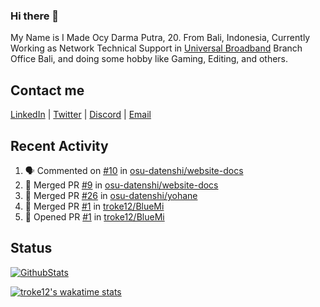 ### Hi there 👋

My Name is I Made Ocy Darma Putra, 20. From Bali, Indonesia, Currently Working as Network Technical Support in [Universal Broadband](https://universal.net.id) Branch Office Bali, and doing some hobby like Gaming, Editing, and others.

## Contact me

[LinkedIn](https://linkedin.com/in/troke) | [Twitter](https://twitter.com/darma_ochi) | [Discord](https://link.troke.id/discord) | <a href="mailto:ochi@troke.id">Email</a> 

## Recent Activity

<!--START_SECTION:activity-->
1. 🗣 Commented on [#10](https://github.com/osu-datenshi/website-docs/issues/10) in [osu-datenshi/website-docs](https://github.com/osu-datenshi/website-docs)
2. 🎉 Merged PR [#9](https://github.com/osu-datenshi/website-docs/pull/9) in [osu-datenshi/website-docs](https://github.com/osu-datenshi/website-docs)
3. 🎉 Merged PR [#26](https://github.com/osu-datenshi/yohane/pull/26) in [osu-datenshi/yohane](https://github.com/osu-datenshi/yohane)
4. 🎉 Merged PR [#1](https://github.com/troke12/BlueMi/pull/1) in [troke12/BlueMi](https://github.com/troke12/BlueMi)
5. 💪 Opened PR [#1](https://github.com/troke12/BlueMi/pull/1) in [troke12/BlueMi](https://github.com/troke12/BlueMi)
<!--END_SECTION:activity-->

## Status

[![GithubStats](https://github-readme-stats.vercel.app/api?username=troke12&show_icons=true)](https://github.com/troke12)

[![troke12's wakatime stats](https://github-readme-stats.vercel.app/api/wakatime?username=troke12&layout=compact)](https://wakatime.com/@troke12) 

